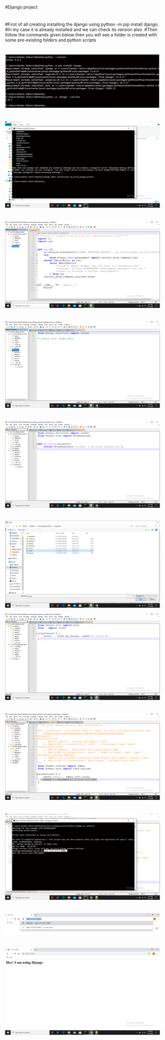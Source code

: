 #Django project

#
#First of all creating installing the django using python -m pip install django.
#In my case it is already installed and we can check its version also.
#Then follow the commands given below then you will see a folder is created with some pre-existing folders and python scripts
#
![step-1](https://github.com/keshavgbpecdelhi/my_first_django_project/blob/master/Screenshot%20(41)_LI.jpg)

#
#
![step-2](https://github.com/keshavgbpecdelhi/my_first_django_project/blob/master/Screenshot%20(43).png)

#
#
![step-3](https://github.com/keshavgbpecdelhi/my_first_django_project/blob/master/Screenshot%20(44).png)

#
#
![step-4](https://github.com/keshavgbpecdelhi/my_first_django_project/blob/master/Screenshot%20(45).png)

#
#
![step-5](https://github.com/keshavgbpecdelhi/my_first_django_project/blob/master/Screenshot%20(46).png)

#
#
![step-6](https://github.com/keshavgbpecdelhi/my_first_django_project/blob/master/Screenshot%20(47).png)

![step-7](https://github.com/keshavgbpecdelhi/my_first_django_project/blob/master/Screenshot%20(48).png)

#
#
![step-8](https://github.com/keshavgbpecdelhi/my_first_django_project/blob/master/Screenshot%20(49).png)

#
#
![step-9](https://github.com/keshavgbpecdelhi/my_first_django_project/blob/master/Screenshot%20(50).png)

#
#
![step-10](https://github.com/keshavgbpecdelhi/my_first_django_project/blob/master/Screenshot%20(51).png)

#
#
![step-11](https://github.com/keshavgbpecdelhi/my_first_django_project/blob/master/Screenshot%20(53).png)
